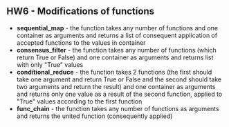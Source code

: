 ## HW6 - Modifications of functions

- **sequential_map** - the function takes any number of functions and one container as arguments and returns a list of consequent application of accepted functions to the values in container
- **consensus_filter** - the function takes any number of functions (which return True or False) and one container as arguments and returns list with only "True" values
- **conditional_reduce** - the function takes 2 functions (the first should take one argument and return True or False and the second should take two arguments and return the result) and one container as arguments and returns only one value as a result of the second function, applied to "True" values according to the first function
- **func_chain** - the function takes any number of functions as arguments and returns the united function (consequently applied)
